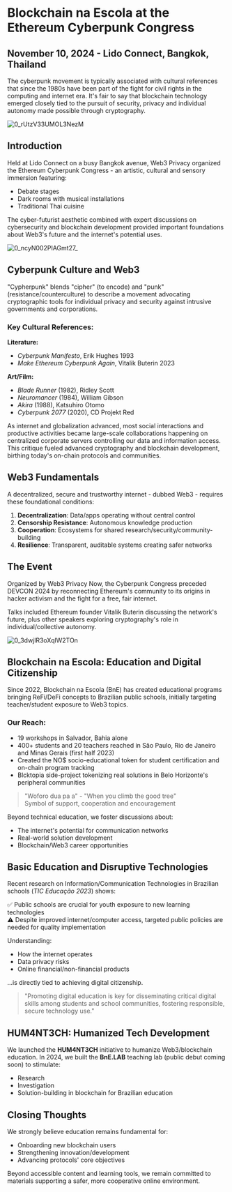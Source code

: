# Blockchain na Escola at the Ethereum Cyberpunk Congress

## November 10, 2024 - Lido Connect, Bangkok, Thailand

The cyberpunk movement is typically associated with cultural references that since the 1980s have been part of the fight for civil rights in the computing and internet era. It's fair to say that blockchain technology emerged closely tied to the pursuit of security, privacy and individual autonomy made possible through cryptography.

![0_rUtzV33UMOL3NezM](https://github.com/user-attachments/assets/84f070e8-6a2e-4f05-8abb-4fec54e924d2)


## Introduction

Held at Lido Connect on a busy Bangkok avenue, Web3 Privacy organized the Ethereum Cyberpunk Congress - an artistic, cultural and sensory immersion featuring:
- Debate stages
- Dark rooms with musical installations
- Traditional Thai cuisine

The cyber-futurist aesthetic combined with expert discussions on cybersecurity and blockchain development provided important foundations about Web3's future and the internet's potential uses.

![0_ncyN002PIAGmt27_](https://github.com/user-attachments/assets/bd0443f7-f3ad-48f1-a065-d1bddf2d6617)

## Cyberpunk Culture and Web3

"Cypherpunk" blends "cipher" (to encode) and "punk" (resistance/counterculture) to describe a movement advocating cryptographic tools for individual privacy and security against intrusive governments and corporations.

### Key Cultural References:

**Literature:**
- *Cyberpunk Manifesto*, Erik Hughes 1993
- *Make Ethereum Cyberpunk Again*, Vitalik Buterin 2023

**Art/Film:**
- *Blade Runner* (1982), Ridley Scott
- *Neuromancer* (1984), William Gibson
- *Akira* (1988), Katsuhiro Otomo
- *Cyberpunk 2077* (2020), CD Projekt Red

As internet and globalization advanced, most social interactions and productive activities became large-scale collaborations happening on centralized corporate servers controlling our data and information access. This critique fueled advanced cryptography and blockchain development, birthing today's on-chain protocols and communities.

## Web3 Fundamentals

A decentralized, secure and trustworthy internet - dubbed Web3 - requires these foundational conditions:

1. **Decentralization**: Data/apps operating without central control
2. **Censorship Resistance**: Autonomous knowledge production
3. **Cooperation**: Ecosystems for shared research/security/community-building
4. **Resilience**: Transparent, auditable systems creating safer networks

## The Event

Organized by Web3 Privacy Now, the Cyberpunk Congress preceded DEVCON 2024 by reconnecting Ethereum's community to its origins in hacker activism and the fight for a free, fair internet.

Talks included Ethereum founder Vitalik Buterin discussing the network's future, plus other speakers exploring cryptography's role in individual/collective autonomy.

![0_3dwjlR3oXqlW2TOn](https://github.com/user-attachments/assets/7239142c-935b-4537-95b3-4c20ac2b547a)

## Blockchain na Escola: Education and Digital Citizenship

Since 2022, Blockchain na Escola (BnE) has created educational programs bringing ReFi/DeFi concepts to Brazilian public schools, initially targeting teacher/student exposure to Web3 topics.

### Our Reach:
- 19 workshops in Salvador, Bahia alone
- 400+ students and 20 teachers reached in São Paulo, Rio de Janeiro and Minas Gerais (first half 2023)
- Created the NO$ socio-educational token for student certification and on-chain program tracking
- Blcktopia side-project tokenizing real solutions in Belo Horizonte's peripheral communities

> "Woforo dua pa a" - "When you climb the good tree"  
> Symbol of support, cooperation and encouragement

Beyond technical education, we foster discussions about:
- The internet's potential for communication networks
- Real-world solution development
- Blockchain/Web3 career opportunities

## Basic Education and Disruptive Technologies

Recent research on Information/Communication Technologies in Brazilian schools (*TIC Educação 2023*) shows:

✅ Public schools are crucial for youth exposure to new learning technologies  
⚠️ Despite improved internet/computer access, targeted public policies are needed for quality implementation  

Understanding:
- How the internet operates
- Data privacy risks
- Online financial/non-financial products

...is directly tied to achieving digital citizenship.

> "Promoting digital education is key for disseminating critical digital skills among students and school communities, fostering responsible, secure technology use."

## HUM4NT3CH: Humanized Tech Development

We launched the **HUM4NT3CH** initiative to humanize Web3/blockchain education. In 2024, we built the **BnE.LAB** teaching lab (public debut coming soon) to stimulate:
- Research
- Investigation
- Solution-building in blockchain for Brazilian education

## Closing Thoughts

We strongly believe education remains fundamental for:
- Onboarding new blockchain users
- Strengthening innovation/development
- Advancing protocols' core objectives

Beyond accessible content and learning tools, we remain committed to materials supporting a safer, more cooperative online environment.
